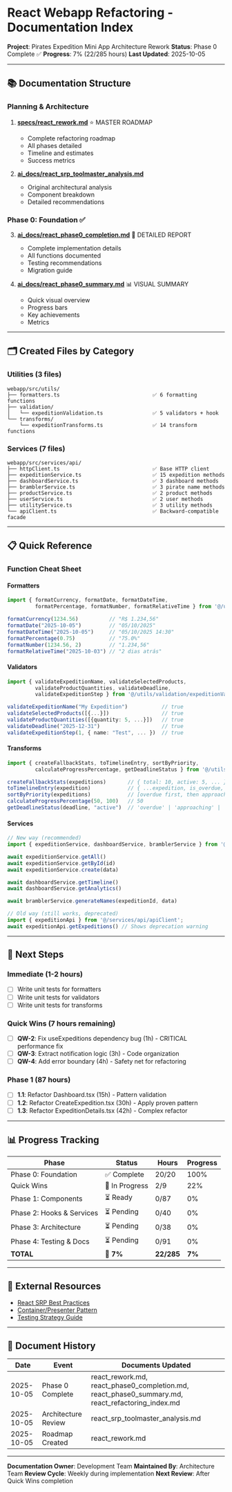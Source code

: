 # React Webapp Refactoring - Documentation Index

**Project**: Pirates Expedition Mini App Architecture Rework
**Status**: Phase 0 Complete ✅
**Progress**: 7% (22/285 hours)
**Last Updated**: 2025-10-05

---

## 📚 Documentation Structure

### Planning & Architecture
1. **[specs/react_rework.md](../specs/react_rework.md)** ⭐ MASTER ROADMAP
   - Complete refactoring roadmap
   - All phases detailed
   - Timeline and estimates
   - Success metrics

2. **[ai_docs/react_srp_toolmaster_analysis.md](./react_srp_toolmaster_analysis.md)**
   - Original architectural analysis
   - Component breakdown
   - Detailed recommendations

### Phase 0: Foundation ✅

3. **[ai_docs/react_phase0_completion.md](./react_phase0_completion.md)** 📄 DETAILED REPORT
   - Complete implementation details
   - All functions documented
   - Testing recommendations
   - Migration guide

4. **[ai_docs/react_phase0_summary.md](./react_phase0_summary.md)** 📊 VISUAL SUMMARY
   - Quick visual overview
   - Progress bars
   - Key achievements
   - Metrics

---

## 🗂️ Created Files by Category

### Utilities (3 files)
```
webapp/src/utils/
├── formatters.ts                              ✅ 6 formatting functions
├── validation/
│   └── expeditionValidation.ts                ✅ 5 validators + hook
└── transforms/
    └── expeditionTransforms.ts                ✅ 14 transform functions
```

### Services (7 files)
```
webapp/src/services/api/
├── httpClient.ts                              ✅ Base HTTP client
├── expeditionService.ts                       ✅ 15 expedition methods
├── dashboardService.ts                        ✅ 3 dashboard methods
├── bramblerService.ts                         ✅ 3 pirate name methods
├── productService.ts                          ✅ 2 product methods
├── userService.ts                             ✅ 2 user methods
├── utilityService.ts                          ✅ 3 utility methods
└── apiClient.ts                               ✅ Backward-compatible facade
```

---

## 📋 Quick Reference

### Function Cheat Sheet

#### Formatters
```typescript
import { formatCurrency, formatDate, formatDateTime,
         formatPercentage, formatNumber, formatRelativeTime } from '@/utils/formatters';

formatCurrency(1234.56)          // "R$ 1.234,56"
formatDate("2025-10-05")         // "05/10/2025"
formatDateTime("2025-10-05")     // "05/10/2025 14:30"
formatPercentage(0.75)           // "75.0%"
formatNumber(1234.56, 2)         // "1.234,56"
formatRelativeTime("2025-10-03") // "2 dias atrás"
```

#### Validators
```typescript
import { validateExpeditionName, validateSelectedProducts,
         validateProductQuantities, validateDeadline,
         validateExpeditionStep } from '@/utils/validation/expeditionValidation';

validateExpeditionName("My Expedition")           // true
validateSelectedProducts([{...}])                 // true
validateProductQuantities([{quantity: 5, ...}])   // true
validateDeadline("2025-12-31")                    // true
validateExpeditionStep(1, { name: "Test", ... })  // true
```

#### Transforms
```typescript
import { createFallbackStats, toTimelineEntry, sortByPriority,
         calculateProgressPercentage, getDeadlineStatus } from '@/utils/transforms/expeditionTransforms';

createFallbackStats(expeditions)       // { total: 10, active: 5, ... }
toTimelineEntry(expedition)            // { ...expedition, is_overdue, progress }
sortByPriority(expeditions)            // [overdue first, then approaching, ...]
calculateProgressPercentage(50, 100)   // 50
getDeadlineStatus(deadline, "active")  // 'overdue' | 'approaching' | 'normal'
```

#### Services
```typescript
// New way (recommended)
import { expeditionService, dashboardService, bramblerService } from '@/services/api/apiClient';

await expeditionService.getAll()
await expeditionService.getById(id)
await expeditionService.create(data)

await dashboardService.getTimeline()
await dashboardService.getAnalytics()

await bramblerService.generateNames(expeditionId, data)

// Old way (still works, deprecated)
import { expeditionApi } from '@/services/api/apiClient';
await expeditionApi.getExpeditions() // Shows deprecation warning
```

---

## 🎯 Next Steps

### Immediate (1-2 hours)
- [ ] Write unit tests for formatters
- [ ] Write unit tests for validators
- [ ] Write unit tests for transforms

### Quick Wins (7 hours remaining)
- [ ] **QW-2**: Fix useExpeditions dependency bug (1h) - CRITICAL performance fix
- [ ] **QW-3**: Extract notification logic (3h) - Code organization
- [ ] **QW-4**: Add error boundary (4h) - Safety net for refactoring

### Phase 1 (87 hours)
- [ ] **1.1**: Refactor Dashboard.tsx (15h) - Pattern validation
- [ ] **1.2**: Refactor CreateExpedition.tsx (30h) - Apply proven pattern
- [ ] **1.3**: Refactor ExpeditionDetails.tsx (42h) - Complex refactor

---

## 📊 Progress Tracking

| Phase | Status | Hours | Progress |
|-------|--------|-------|----------|
| Phase 0: Foundation | ✅ Complete | 20/20 | 100% |
| Quick Wins | 🔄 In Progress | 2/9 | 22% |
| Phase 1: Components | ⏳ Ready | 0/87 | 0% |
| Phase 2: Hooks & Services | ⏳ Pending | 0/40 | 0% |
| Phase 3: Architecture | ⏳ Pending | 0/38 | 0% |
| Phase 4: Testing & Docs | ⏳ Pending | 0/91 | 0% |
| **TOTAL** | 🔄 **7%** | **22/285** | **7%** |

---

## 🔗 External Resources

- [React SRP Best Practices](https://react.dev/learn/reusing-logic-with-custom-hooks)
- [Container/Presenter Pattern](https://medium.com/@dan_abramov/smart-and-dumb-components-7ca2f9a7c7d0)
- [Testing Strategy Guide](../tests/README.md)

---

## 📝 Document History

| Date | Event | Documents Updated |
|------|-------|-------------------|
| 2025-10-05 | Phase 0 Complete | react_rework.md, react_phase0_completion.md, react_phase0_summary.md, react_refactoring_index.md |
| 2025-10-05 | Architecture Review | react_srp_toolmaster_analysis.md |
| 2025-10-05 | Roadmap Created | react_rework.md |

---

**Documentation Owner**: Development Team
**Maintained By**: Architecture Team
**Review Cycle**: Weekly during implementation
**Next Review**: After Quick Wins completion
